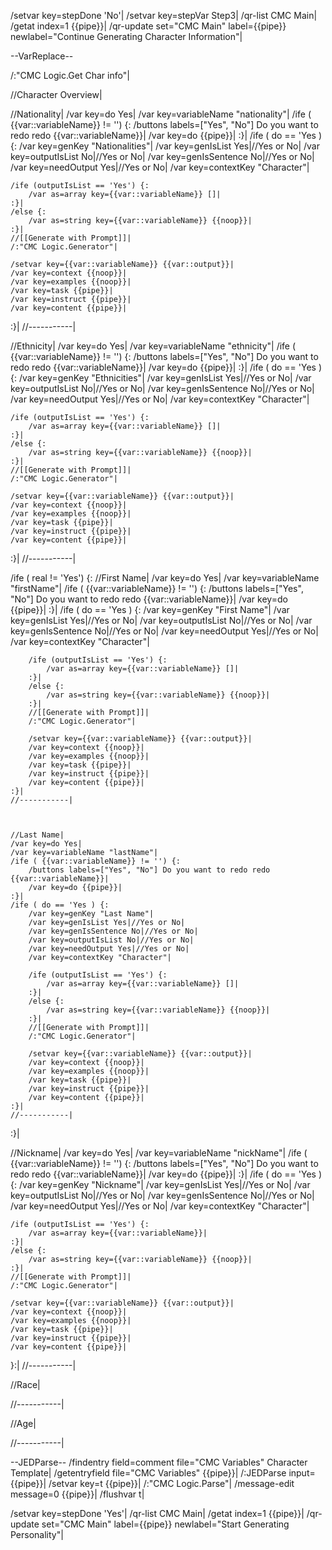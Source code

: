 /setvar key=stepDone 'No'|
/setvar key=stepVar Step3|
/qr-list CMC Main|
/getat index=1 {{pipe}}|
/qr-update set="CMC Main" label={{pipe}} newlabel="Continue Generating Character Information"|

--VarReplace--

/:"CMC Logic.Get Char info"|

//Character Overview|

//Nationality|
/var key=do Yes|
/var key=variableName "nationality"|
/ife ( {{var::variableName}} != '') {:
	/buttons labels=["Yes", "No"] Do you want to redo redo {{var::variableName}}|
	/var key=do {{pipe}}|
:}|
/ife ( do == 'Yes ) {:
	/var key=genKey "Nationalities"|
	/var key=genIsList Yes|//Yes or No|
	/var key=outputIsList No|//Yes or No|
	/var key=genIsSentence No|//Yes or No|
	/var key=needOutput Yes|//Yes or No|
	/var key=contextKey "Character"|
	
	
	/ife (outputIsList == 'Yes') {:
		/var as=array key={{var::variableName}} []|
	:}|
	/else {:
		/var as=string key={{var::variableName}} {{noop}}|
	:}|
	//[[Generate with Prompt]]|
	/:"CMC Logic.Generator"|
	
	/setvar key={{var::variableName}} {{var::output}}|
	/var key=context {{noop}}|
	/var key=examples {{noop}}|
	/var key=task {{pipe}}|
	/var key=instruct {{pipe}}|
	/var key=content {{pipe}}|
:}|
//-----------|

//Ethnicity|
/var key=do Yes|
/var key=variableName "ethnicity"|
/ife ( {{var::variableName}} != '') {:
	/buttons labels=["Yes", "No"] Do you want to redo redo {{var::variableName}}|
	/var key=do {{pipe}}|
:}|
/ife ( do == 'Yes ) {:
	/var key=genKey "Ethnicities"|
	/var key=genIsList Yes|//Yes or No|
	/var key=outputIsList No|//Yes or No|
	/var key=genIsSentence No|//Yes or No|
	/var key=needOutput Yes|//Yes or No|
	/var key=contextKey "Character"|
	
	
	/ife (outputIsList == 'Yes') {:
		/var as=array key={{var::variableName}} []|
	:}|
	/else {:
		/var as=string key={{var::variableName}} {{noop}}|
	:}|
	//[[Generate with Prompt]]|
	/:"CMC Logic.Generator"|
	
	/setvar key={{var::variableName}} {{var::output}}|
	/var key=context {{noop}}|
	/var key=examples {{noop}}|
	/var key=task {{pipe}}|
	/var key=instruct {{pipe}}|
	/var key=content {{pipe}}|
:}|
//-----------|


/ife ( real != 'Yes') {:
	//First Name|
	/var key=do Yes|
	/var key=variableName "firstName"|
	/ife ( {{var::variableName}} != '') {:
		/buttons labels=["Yes", "No"] Do you want to redo redo {{var::variableName}}|
		/var key=do {{pipe}}|
	:}|
	/ife ( do == 'Yes ) {:
		/var key=genKey "First Name"|
		/var key=genIsList Yes|//Yes or No|
		/var key=outputIsList No|//Yes or No|
		/var key=genIsSentence No|//Yes or No|
		/var key=needOutput Yes|//Yes or No|
		/var key=contextKey "Character"|
		
		/ife (outputIsList == 'Yes') {:
			/var as=array key={{var::variableName}} []|
		:}|
		/else {:
			/var as=string key={{var::variableName}} {{noop}}|
		:}|
		//[[Generate with Prompt]]|
		/:"CMC Logic.Generator"|
		
		/setvar key={{var::variableName}} {{var::output}}|
		/var key=context {{noop}}|
		/var key=examples {{noop}}|
		/var key=task {{pipe}}|
		/var key=instruct {{pipe}}|
		/var key=content {{pipe}}|
	:}|
	//-----------|
	
	
	
	//Last Name|
	/var key=do Yes|
	/var key=variableName "lastName"|
	/ife ( {{var::variableName}} != '') {:
		/buttons labels=["Yes", "No"] Do you want to redo redo {{var::variableName}}|
		/var key=do {{pipe}}|
	:}|
	/ife ( do == 'Yes ) {:
		/var key=genKey "Last Name"|
		/var key=genIsList Yes|//Yes or No|
		/var key=genIsSentence No|//Yes or No|
		/var key=outputIsList No|//Yes or No|
		/var key=needOutput Yes|//Yes or No|
		/var key=contextKey "Character"|
		
		/ife (outputIsList == 'Yes') {:
			/var as=array key={{var::variableName}} []|
		:}|
		/else {:
			/var as=string key={{var::variableName}} {{noop}}|
		:}|
		//[[Generate with Prompt]]|
		/:"CMC Logic.Generator"|
		
		/setvar key={{var::variableName}} {{var::output}}|
		/var key=context {{noop}}|
		/var key=examples {{noop}}|
		/var key=task {{pipe}}|
		/var key=instruct {{pipe}}|
		/var key=content {{pipe}}|
	:}|
	//-----------|
:}|

//Nickname|
/var key=do Yes|
/var key=variableName "nickName"|
/ife ( {{var::variableName}} != '') {:
	/buttons labels=["Yes", "No"] Do you want to redo redo {{var::variableName}}|
	/var key=do {{pipe}}|
:}|
/ife ( do == 'Yes ) {:
	/var key=genKey "Nickname"|
	/var key=genIsList Yes|//Yes or No|
	/var key=outputIsList No|//Yes or No|
	/var key=genIsSentence No|//Yes or No|
	/var key=needOutput Yes|//Yes or No|
	/var key=contextKey "Character"|
	
	
	/ife (outputIsList == 'Yes') {:
		/var as=array key={{var::variableName}}|
	:}|
	/else {:
		/var as=string key={{var::variableName}} {{noop}}|
	:}|
	//[[Generate with Prompt]]|
	/:"CMC Logic.Generator"|
	
	/setvar key={{var::variableName}} {{var::output}}|
	/var key=context {{noop}}|
	/var key=examples {{noop}}|
	/var key=task {{pipe}}|
	/var key=instruct {{pipe}}|
	/var key=content {{pipe}}|
}:|
//-----------|

//Race|

//-----------|

//Age|

//-----------|

--JEDParse--
/findentry field=comment file="CMC Variables" Character Template|
/getentryfield file="CMC Variables" {{pipe}}|
/:JEDParse input={{pipe}}|
/setvar key=t {{pipe}}|
/:"CMC Logic.Parse"|
/message-edit message=0 {{pipe}}|
/flushvar t|

/setvar key=stepDone 'Yes'|
/qr-list CMC Main|
/getat index=1 {{pipe}}|
/qr-update set="CMC Main" label={{pipe}} newlabel="Start Generating Personality"|